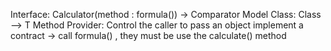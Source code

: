 Interface: Calculator(method : formula()) -> Comparator
Model Class: Class --> T
Method Provider: Control the caller to pass an object implement a contract -> call formula() , they must be use the calculate() method

